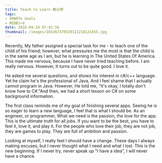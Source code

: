 ```yaml
---
title: Teach to Learn·教以學
tags:
- SMARTe Goals
- REDBird
date: 2016-04-24 07:42:56
thumbnail: /images/165367370320121218121655.jpg
---
```


Recently, My father assigned a special task for me - to teach one of the child of his friend; however, what pressures me the most is that the child is in the same age as I am, but he is learning in The United States Of America. This made me nervous, because I have never tried teaching before. I am really nervous. However, It turns out to be quite good. I love it.

He asked me several questions, and shows his interest in c#/c++ language. Yet he claim he's the professional of Java, And I feel shame that I actually cannot program in Java. However, He told me, "It's okay, I totally don't know how to C#."And then, we had a short lesson on C# on some background information.
<!--more-->
The first class reminds me of my goal of finishing several apps. Seeing he is so eager to learn a new language, I feel that is what I should be. As an engineer, or programmer, What we need is the passion, the love for the app. This is the ultimate truth for all jobs. If you want to be the best, you have to feel it, love it, and play it. For the people who love their job, they are not job, they are games to play. They are full of ambition and passion.

Looking at myself, I really feel I should have a change. These days I always making excuses, but I never thought what I need and what I lost. This is the new beginning. If I never try, never speak up "I have a idea", I will never have a chance.
![]()